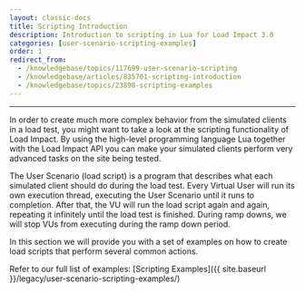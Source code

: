 ```yaml
---
layout: classic-docs
title: Scripting Introduction
description: Introduction to scripting in Lua for Load Impact 3.0
categories: [user-scenario-scripting-examples]
order: 1
redirect_from:
  - /knowledgebase/topics/117699-user-scenario-scripting
  - /knowledgebase/articles/835701-scripting-introduction
  - /knowledgebase/topics/23898-scripting-examples
---
```


***

In order to create much more complex behavior from the simulated clients in a load test, you might want to take a look at the scripting functionality of Load Impact. By using the high-level programming language Lua together with the Load Impact API you can make your simulated clients perform very advanced tasks on the site being tested.

The User Scenario (load script) is a program that describes what each simulated client should do during the load test. Every Virtual User will run its own execution thread, executing the User Scenario until it runs to completion. After that, the VU will run the load script again and again, repeating it infinitely until the load test is finished. During ramp downs, we will stop VUs from executing during the ramp down period.

In this section we will provide you with a set of examples on how to create load scripts that perform several common actions.

Refer to our full list of examples: [Scripting Examples]({{ site.baseurl }}/legacy/user-scenario-scripting-examples/)
